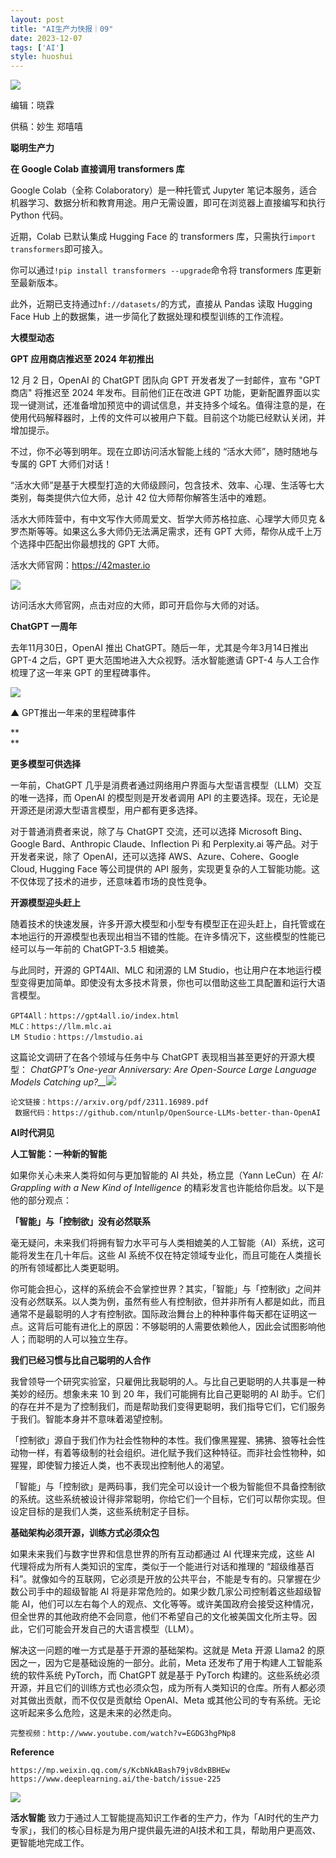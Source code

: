 ```yaml
---
layout: post
title: "AI生产力快报｜09"
date: 2023-12-07
tags: ['AI']
style: huoshui
---
```


![](/assets/images/b425187918a6453ead6af53d75190642.gif)  

编辑：晓霖

供稿：妙生 郑嘻嘻

**聪明生产力**

  

  
  
  
  
  
  
  
  
  
  
  
**在 Google Colab 直接调用 transformers 库**  
  
  
  
  
  
  
  
  
  
  
  
  
  
  
  
  

Google Colab（全称 Colaboratory）是一种托管式 Jupyter
笔记本服务，适合机器学习、数据分析和教育用途。用户无需设置，即可在浏览器上直接编写和执行 Python 代码。  
  
近期，Colab 已默认集成 Hugging Face 的 transformers 库，只需执行`import transformers`即可接入。

  

你可以通过`!pip install transformers --upgrade`命令将 transformers 库更新至最新版本。

  

此外，近期已支持通过`hf://datasets/`的方式，直接从 Pandas 读取 Hugging Face Hub
上的数据集，进一步简化了数据处理和模型训练的工作流程。

  

  

  

  

  

  

  

  

  

  

  

**大模型动态**

  

  
  
  
  
  
  
  
  
  
  
  
  
  
  
  
  
**GPT 应用商店推迟至 2024 年初推出**  
  
  
  
  
  
  
  
  
  
  
  
  
  
  
  
  

12 月 2 日，OpenAI 的 ChatGPT 团队向 GPT 开发者发了一封邮件，宣布 "GPT 商店" 将推迟至 2024 年发布。目前他们正在改进
GPT
功能，更新配置界面以实现一键测试，还准备增加预览中的调试信息，并支持多个域名。值得注意的是，在使用代码解释器时，上传的文件可以被用户下载。目前这个功能已经默认关闭，并增加提示。  
  
不过，你不必等到明年。现在立即访问活水智能上线的 “活水大师”，随时随地与专属的 GPT 大师们对话！  
  
“活水大师”是基于大模型打造的大师级顾问，包含技术、效率、心理、生活等七大类别，每类提供六位大师，总计 42 位大师帮你解答生活中的难题。

  

活水大师阵营中，有中文写作大师周爱文、哲学大师苏格拉底、心理学大师贝克 & 罗杰斯等等。如果这么多大师仍无法满足需求，还有 GPT
大师，帮你从成千上万个选择中匹配出你最想找的 GPT 大师。  

  

活水大师官网：https://42master.io

  

![](/assets/images/f7badf172f3445808c14ccdd7f1c0101.jpg)

  

访问活水大师官网，点击对应的大师，即可开启你与大师的对话。

  

  

  

  

  

  

  

  

  

  

  

  

  

  
  
  
  
  
  
  
  
  
  
  
  
  
  
  
  
**ChatGPT 一周年**  
  
  
  
  
  
  
  
  
  
  
  
  
  
  
  
  

去年11月30日，OpenAI 推出 ChatGPT。随后一年，尤其是今年3月14日推出 GPT-4 之后，GPT 更大范围地进入大众视野。活水智能邀请
GPT-4 与人工合作梳理了这一年来 GPT 的里程碑事件。  
  
![](/assets/images/f8e088720f374b0b975ea3c27e4619c4.jpg)

▲ GPT推出一年来的里程碑事件  

**  
**

**更多模型可供选择**  
  
一年前，ChatGPT 几乎是消费者通过网络用户界面与大型语言模型（LLM）交互的唯一选择，而 OpenAI 的模型则是开发者调用 API
的主要选择。现在，无论是开源还是闭源大型语言模型，用户都有更多选择。  
  
对于普通消费者来说，除了与 ChatGPT 交流，还可以选择 Microsoft Bing、Google Bard、Anthropic
Claude、Inflection Pi 和 Perplexity.ai 等产品。对于开发者来说，除了 OpenAI，还可以选择
AWS、Azure、Cohere、Google Cloud, Hugging Face 等公司提供的 API
服务，实现更复杂的人工智能功能。这不仅体现了技术的进步，还意味着市场的良性竞争。  
  
**开源模型迎头赶上**  
  
随着技术的快速发展，许多开源大模型和小型专有模型正在迎头赶上，自托管或在本地运行的开源模型也表现出相当不错的性能。在许多情况下，这些模型的性能已经可以与一年前的
ChatGPT-3.5 相媲美。  
  
与此同时，开源的 GPT4All、MLC 和闭源的 LM
Studio，也让用户在本地运行模型变得更加简单。即使没有太多技术背景，你也可以借助这些工具配置和运行大语言模型。

  

    
    
    GPT4All：https://gpt4all.io/index.html  
    MLC：https://llm.mlc.ai  
    LM Studio：https://lmstudio.ai

这篇论文调研了在各个领域与任务中与 ChatGPT 表现相当甚至更好的开源大模型： _ChatGPT’s One-year Anniversary: Are
Open-Source Large Language Models Catching
up?__![](/assets/images/9785e308c9874b9eba687de3e7a28feb.png)_

    
    
    论文链接：https://arxiv.org/pdf/2311.16989.pdf  
     数据代码：https://github.com/ntunlp/OpenSource-LLMs-better-than-OpenAI

  

  

  

  

  

  

  

  

  

  

  

  

**AI时代洞见**

  

  
  
  
  
  
  
  
  
  
  
  
  
  
  
  
  
**人工智能：一种新的智能**  
  
  
  
  
  
  
  
  
  
  
  
  
  
  
  
  

如果你关心未来人类将如何与更加智能的 AI 共处，杨立昆（Yann LeCun）在 _AI: Grappling with a New Kind of
Intelligence_ 的精彩发言也许能给你启发。以下是他的部分观点：  
  
**「智能」与「控制欲」没有必然联系**  
  
毫无疑问，未来我们将拥有智力水平可与人类相媲美的人工智能（AI）系统，这可能将发生在几十年后。这些 AI
系统不仅在特定领域专业化，而且可能在人类擅长的所有领域都比人类更聪明。  
  
你可能会担心，这样的系统会不会掌控世界？其实，「智能」与「控制欲」之间并没有必然联系。以人类为例，虽然有些人有控制欲，但并非所有人都是如此，而且通常不是最聪明的人才有控制欲。国际政治舞台上的种种事件每天都在证明这一点。这背后可能有进化上的原因：不够聪明的人需要依赖他人，因此会试图影响他人；而聪明的人可以独立生存。  
  
**我们已经习惯与比自己聪明的人合作**  
  
我曾领导一个研究实验室，只雇佣比我聪明的人。与比自己更聪明的人共事是一种美妙的经历。想象未来 10 到 20 年，我们可能拥有比自己更聪明的 AI
助手。它们的存在并不是为了控制我们，而是帮助我们变得更聪明，我们指导它们，它们服务于我们。智能本身并不意味着渴望控制。  
  
「控制欲」源自于我们作为社会性物种的本性。我们像黑猩猩、狒狒、狼等社会性动物一样，有着等级制的社会组织。进化赋予我们这种特征。而非社会性物种，如猩猩，即使智力接近人类，也不表现出控制他人的渴望。  
  
「智能」与「控制欲」是两码事，我们完全可以设计一个极为智能但不具备控制欲的系统。这些系统被设计得非常聪明，你给它们一个目标，它们可以帮你实现。但设定目标的是我们人类，这些系统制定子目标。  
  
**基础架构必须开源，训练方式必须众包**  
  
如果未来我们与数字世界和信息世界的所有互动都通过 AI 代理来完成，这些 AI 代理将成为所有人类知识的宝库，类似于一个能进行对话和推理的
“超级维基百科”。就像如今的互联网，它必须是开放的公共平台，不能是专有的。只掌握在少数公司手中的超级智能 AI
将是非常危险的。如果少数几家公司控制着这些超级智能
AI，他们可以左右每个人的观点、文化等等。或许美国政府会接受这种情况，但全世界的其他政府绝不会同意，他们不希望自己的文化被美国文化所主导。因此，它们可能会开发自己的大语言模型（LLM）。  
  
解决这一问题的唯一方式是基于开源的基础架构。这就是 Meta 开源 Llama2 的原因之一，因为它是基础设施的一部分。此前，Meta
还发布了用于构建人工智能系统的软件系统 PyTorch，而 ChatGPT 就是基于 PyTorch
构建的。这些系统必须开源，并且它们的训练方式也必须众包，成为所有人类知识的仓库。所有人都必须对其做出贡献，而不仅仅是贡献给 OpenAI、Meta
或其他公司的专有系统。无论这听起来多么危险，这是未来的必然走向。  

  

    
    
    完整视频：http://www.youtube.com/watch?v=EGDG3hgPNp8

  

  

  

  

  

  

  

  

  

  

  

  

**Reference**

    
    
    https://mp.weixin.qq.com/s/KcbNkABash79jv8dxBBHEw  
    https://www.deeplearning.ai/the-batch/issue-225

**![](/assets/images/ee31984d869645acb89630a3714849cf.png)**  

  
**活水智能**
致力于通过人工智能提高知识工作者的生产力，作为「AI时代的生产力专家」，我们的核心目标是为用户提供最先进的AI技术和工具，帮助用户更高效、更智能地完成工作。

